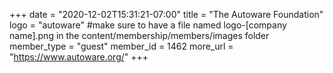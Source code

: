 +++
date = "2020-12-02T15:31:21-07:00"
title = "The Autoware Foundation"
logo = "autoware" #make sure to have a file named logo-[company name].png in the content/membership/members/images folder
member_type = "guest"
member_id = 1462
more_url = "https://www.autoware.org/"
+++